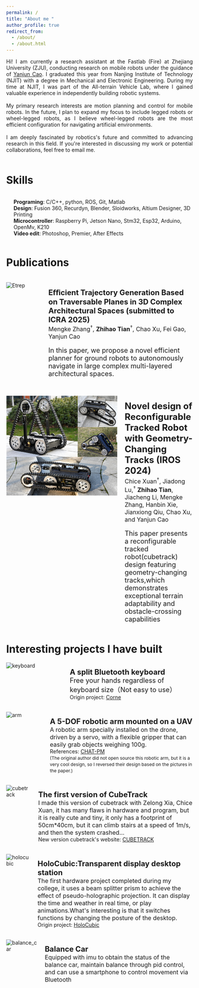 ```yaml
---
permalink: /
title: "About me "
author_profile: true
redirect_from: 
  - /about/
  - /about.html
---
```


<!-- About me 
====== -->
<!-- Hi! I am currently a research assistant in the Fastlab(Fire),Zhejiang University (ZJU) and graduated from Nanjing Institute of Technology (NJIT) with a degree in mechanical and electronic engineering this year. I am currently conducting research on mobile robots under the guidance of Prof. Cao Yanjun. Before graduation, I studied robotics at NJIT's All-terrain Vehicle Lab, which requires members to be able to independently build a robotic system.

My research interests are  motion planning and control for mobile robots. In the future, I will also expand my research scope to include legged robots or wheeled robots. In my opinion, wheeled robots are the most efficient configuration for robots in artificial environments.

I am very interested in how robots will develop in the future, and I will devote myself to this research direction.If you are interested in my research or would like to have a talk, feel free to drop me an email. -->
<div style="text-align: justify;">
    Hi! I am currently a research assistant at the Fastlab (Fire) at Zhejiang University (ZJU), conducting research on mobile robots under the guidance of <a href="http://zju-fast.com/research-group/yanjun-cao/" target="_blank">Yanjun Cao</a>. I graduated this year from Nanjing Institute of Technology (NJIT) with a degree in Mechanical and Electronic Engineering. During my time at NJIT, I was part of the All-terrain Vehicle Lab, where I gained valuable experience in independently building robotic systems.<br><br>
    My primary research interests are motion planning and control for mobile robots. In the future, I plan to expand my focus to include legged robots or wheel-legged robots, as I believe wheel-legged robots are the most efficient configuration for navigating artificial environments.<br><br>
    I am deeply fascinated by robotics's future and committed to advancing research in this field. If you're interested in discussing my work or potential collaborations, feel free to email me.
</div>

<br>

Skills
======

<div style="display: flex; align-items: flex-start;">
    <p style="margin-left: 20px;">
        <strong>Programing</strong>: C/C++, python, ROS, Git, Matlab<br>
        <strong>Design</strong>: Fusion 360, Recurdyn, Blender, Sloidworks, Altium Designer, 3D Printing<br>
        <strong>Microcontroller</strong>: Raspberry Pi, Jetson Nano, Stm32, Esp32, Arduino, OpenMv, K210<br>
        <strong>Video edit</strong>: Photoshop, Premier, After Effects<br>
    </p>
</div>

Publications
======
<br>



<div style="display: flex; align-items: flex-start;">
    <img src="https://raw.githubusercontent.com/HazinTihoa/zhihaotian.github.io/master/images/Etrep.png" alt="Etrep" width="300" />
    <p style="margin-left: 20px;">
        <span style="font-size: 20px; font-weight: bold; ">Eﬀicient Trajectory Generation Based on Traversable Planes in 3D Complex Architectural Spaces (submitted to ICRA 2025)</span><br>
        <span style="font-size: 16px;">Mengke Zhang<sup>†</sup>,  <strong>Zhihao Tian</strong><sup>†</sup>, Chao Xu, Fei Gao, Yanjun Cao</span><br><br>
        <span style="font-size: 18px; ">In this paper, we propose a novel efficient planner for ground robots to autonomously navigate in large complex multi-layered architectural spaces.</span><br>
        <!-- We first extract traversable planes from 3D point clouds,based on the different types of traversable planes, we apply specific constraints to maximize the robot’s maneuverability. -->
    </p>
</div>

<div style="text-align: justify;">
</div>
<br>
<br>
<div style="display: flex; align-items: flex-start;">
    <img src="images/cubetrack.png" alt="cubetrack" width="300" />
    <p style="margin-left: 20px;">
        <span style="font-size: 24px; font-weight: bold; ">Novel design of Reconfigurable Tracked Robot with Geometry-Changing Tracks (IROS 2024)</span><br>
        <span style="font-size: 16px;">Chice Xuan<sup>†</sup>, Jiadong Lu,<sup>†</sup> <strong>Zhihao Tian</strong>, Jiacheng Li, Mengke Zhang, Hanbin Xie, Jianxiong Qiu, Chao Xu, and Yanjun Cao</span><br><br>
        <span style="font-size: 18px; ">This paper presents a reconfigurable tracked robot(cubetrack) design featuring geometry-changing tracks,which demonstrates exceptional terrain adaptability and obstacle-crossing capabilities </span><br>
    </p>
</div>

 

Interesting projects I have built
======



<div style="display: flex; align-items: flex-start;">
    <img src="https://github.com/HazinTihoa/zhihaotian.github.io/blob/master/images/corne-keyboard.png" alt="keyboard" width="250" />
    <p style="margin-left: 20px;">
        <span style="font-size: 20px; font-weight: bold; ">A split Bluetooth keyboard</span><br>
        <span style="font-size: 18px; ">Free your hands regardless of keyboard size（Not easy to use）</span><br>
        Origin project: <a href="https://github.com/foostan/crkbd" target="_blank">Corne</a>
    </p>
</div>
<br>

<div style="display: flex; align-items: flex-start;">
    <img src="https://sm.ms/image/hSF6iC2pz31gAOy" alt="arm" width="250" />
    <p style="margin-left: 20px;">
        <span style="font-size: 20px; font-weight: bold; ">A 5-DOF robotic arm mounted on a UAV</span><br>
        <span style="font-size: 16px; ">A robotic arm specially installed on the drone, driven by a servo, with a flexible gripper that can easily grab objects weighing 100g.</span><br>
        References: <a href="https://arxiv.org/abs/2307.12056" target="_blank">CHAT-PM</a><br>
        <span style="font-size: 12px; ">(The original author did not open source this robotic arm, but it is a very cool design, so I reversed their design based on the pictures in the paper.)</span><br>
    </p>
</div>
<br>

<div style="display: flex; align-items: flex-start;">
    <img src="https://github.com/HazinTihoa/zhihaotian.github.io/blob/master/images/cubetrack%20v0.png" alt="cubetrack" width="250" />
    <p style="margin-left: 20px;">
        <span style="font-size: 20px; font-weight: bold; ">The first version of CubeTrack</span><br>
        <span style="font-size: 16px; ">I made this version of cubetrack with Zelong Xia, Chice Xuan, it has many flaws in hardware and program, but it is really cute and tiny, it only has a footprint of 50cm*40cm, but it can climb stairs at a speed of 1m/s, and then the system crashed...</span><br>
        New version cubetrack's website: <a href="https://fast-fire.github.io/CubeTrack/" target="_blank">CUBETRACK</a><br>
    </p>
</div>

<br>

<div style="display: flex; align-items: flex-start;">
    <img src="https://github.com/HazinTihoa/zhihaotian.github.io/blob/master/images/holocubic.png" alt="holocubic" width="250" />
    <p style="margin-left: 20px;">
        <span style="font-size: 20px; font-weight: bold; ">HoloCubic:Transparent display desktop station</span><br>
        <span style="font-size: 16px; ">The first hardware project completed during my college, it uses a beam splitter prism to achieve the effect of pseudo-holographic projection. It can display the time and weather in real time, or play animations.What's interesting is that it switches functions by changing the posture of the desktop.</span><br>
        Origin project: <a href="https://github.com/peng-zhihui/HoloCubic" target="_blank">HoloCubic</a><br>
    </p>
</div>
<br>
<div style="display: flex; align-items: flex-start;">
    <img src="https://github.com/HazinTihoa/zhihaotian.github.io/blob/master/images/balance_car.png" alt="balance_car" width="250" />
    <p style="margin-left: 20px;">
        <span style="font-size: 20px; font-weight: bold; ">Balance Car</span><br>
        <span style="font-size: 16px; ">Equipped with imu to obtain the status of the balance car, maintain balance through pid control, and can use a smartphone to control movement via Bluetooth</span><br>
    </p>
</div>



<!-- Hi! I am currently a research assistant in the Fastlab(Fire),Zhejiang University (ZJU) and graduated from Nanjing Institute of Technology (NJIT) with a degree in mechanical and electronic engineering this year. I am currently conducting research on mobile robots under the guidance of Prof. Cao Yanjun. Before graduation, I studied robotics at NJIT's All-terrain Vehicle Lab, which requires members to be able to independently build a robotic system.

My research interests are  motion planning and control for mobile robots. In the future, I will also expand my research scope to include legged robots or wheeled robots. In my opinion, wheeled robots are the most efficient configuration for robots in artificial environments.

I am very interested in how robots will develop in the future, and I will devote myself to this research direction.If you are interested in my research or would like to have a talk, feel free to drop me an email. -->
<!-- This is the front page of a website that is powered by the [Academic Pages template](https://github.com/academicpages/academicpages.github.io) and hosted on GitHub pages. [GitHub pages](https://pages.github.com) is a free service in which websites are built and hosted from code and data stored in a GitHub repository, automatically updating when a new commit is made to the respository. This template was forked from the [Minimal Mistakes Jekyll Theme](https://mmistakes.github.io/minimal-mistakes/) created by Michael Rose, and then extended to support the kinds of content that academics have: publications, talks, teaching, a portfolio, blog posts, and a dynamically-generated CV. You can fork [this repository](https://github.com/academicpages/academicpages.github.io) right now, modify the configuration and markdown files, add your own PDFs and other content, and have your own site for free, with no ads! An older version of this template powers my own personal website at [stuartgeiger.com](http://stuartgeiger.com), which uses [this Github repository](https://github.com/staeiou/staeiou.github.io).


Getting started
======
1. Register a GitHub account if you don't have one and confirm your e-mail (required!)
1. Fork [this repository](https://github.com/academicpages/academicpages.github.io) by clicking the "fork" button in the top right. 
1. Go to the repository's settings (rightmost item in the tabs that start with "Code", should be below "Unwatch"). Rename the repository "[your GitHub username].github.io", which will also be your website's URL.
1. Set site-wide configuration and create content & metadata (see below -- also see [this set of diffs](http://archive.is/3TPas) showing what files were changed to set up [an example site](https://getorg-testacct.github.io) for a user with the username "getorg-testacct")
1. Upload any files (like PDFs, .zip files, etc.) to the files/ directory. They will appear at https://[your GitHub username].github.io/files/example.pdf.  
1. Check status by going to the repository settings, in the "GitHub pages" section

Site-wide configuration
------
The main configuration file for the site is in the base directory in [_config.yml](https://github.com/academicpages/academicpages.github.io/blob/master/_config.yml), which defines the content in the sidebars and other site-wide features. You will need to replace the default variables with ones about yourself and your site's github repository. The configuration file for the top menu is in [_data/navigation.yml](https://github.com/academicpages/academicpages.github.io/blob/master/_data/navigation.yml). For example, if you don't have a portfolio or blog posts, you can remove those items from that navigation.yml file to remove them from the header. 

Create content & metadata
------
For site content, there is one markdown file for each type of content, which are stored in directories like _publications, _talks, _posts, _teaching, or _pages. For example, each talk is a markdown file in the [_talks directory](https://github.com/academicpages/academicpages.github.io/tree/master/_talks). At the top of each markdown file is structured data in YAML about the talk, which the theme will parse to do lots of cool stuff. The same structured data about a talk is used to generate the list of talks on the [Talks page](https://academicpages.github.io/talks), each [individual page](https://academicpages.github.io/talks/2012-03-01-talk-1) for specific talks, the talks section for the [CV page](https://academicpages.github.io/cv), and the [map of places you've given a talk](https://academicpages.github.io/talkmap.html) (if you run this [python file](https://github.com/academicpages/academicpages.github.io/blob/master/talkmap.py) or [Jupyter notebook](https://github.com/academicpages/academicpages.github.io/blob/master/talkmap.ipynb), which creates the HTML for the map based on the contents of the _talks directory).

**Markdown generator**

I have also created [a set of Jupyter notebooks](https://github.com/academicpages/academicpages.github.io/tree/master/markdown_generator
) that converts a CSV containing structured data about talks or presentations into individual markdown files that will be properly formatted for the Academic Pages template. The sample CSVs in that directory are the ones I used to create my own personal website at stuartgeiger.com. My usual workflow is that I keep a spreadsheet of my publications and talks, then run the code in these notebooks to generate the markdown files, then commit and push them to the GitHub repository.

How to edit your site's GitHub repository
------
Many people use a git client to create files on their local computer and then push them to GitHub's servers. If you are not familiar with git, you can directly edit these configuration and markdown files directly in the github.com interface. Navigate to a file (like [this one](https://github.com/academicpages/academicpages.github.io/blob/master/_talks/2012-03-01-talk-1.md) and click the pencil icon in the top right of the content preview (to the right of the "Raw | Blame | History" buttons). You can delete a file by clicking the trashcan icon to the right of the pencil icon. You can also create new files or upload files by navigating to a directory and clicking the "Create new file" or "Upload files" buttons. 

Example: editing a markdown file for a talk
![Editing a markdown file for a talk](/images/editing-talk.png)

For more info
------
More info about configuring Academic Pages can be found in [the guide](https://academicpages.github.io/markdown/). The [guides for the Minimal Mistakes theme](https://mmistakes.github.io/minimal-mistakes/docs/configuration/) (which this theme was forked from) might also be helpful. -->
